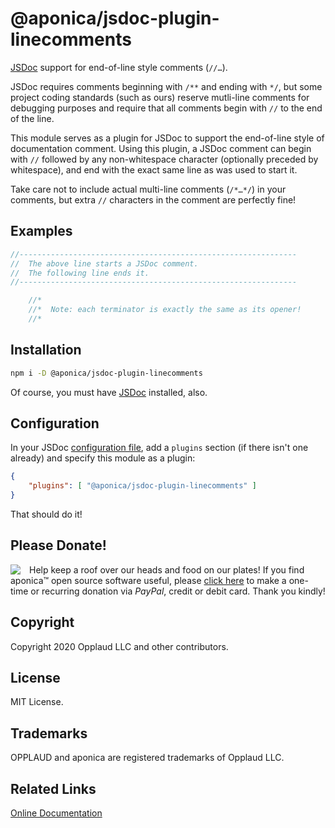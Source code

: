 # @aponica/jsdoc-plugin-linecomments

[JSDoc](https://www.npmjs.com/package/jsdoc) support for end-of-line style 
comments (`//…`).

JSDoc requires comments beginning with `/**` and ending with `*/`, but some 
project coding standards (such as ours) reserve mutli-line comments for 
debugging purposes and require that all comments begin with `//` to the end 
of the line.

This module serves as a plugin for JSDoc to support the end-of-line style of 
documentation comment. Using this plugin, a JSDoc comment can begin with `//` 
followed by any non-whitespace character (optionally preceded by whitespace), 
and end with the exact same line as was used to start it.

Take care not to include actual multi-line comments (`/*…*/`) in your 
comments, but extra `//` characters in the comment are perfectly fine!

## Examples
```javascript
//--------------------------------------------------------------
//  The above line starts a JSDoc comment.
//  The following line ends it.
//--------------------------------------------------------------
```

```javascript
    //*
    //*  Note: each terminator is exactly the same as its opener!
    //*
```

<a name="jsdoc-plugin-linecomments-installation"></a>
## Installation

```sh
npm i -D @aponica/jsdoc-plugin-linecomments
```

Of course, you must have [JSDoc](https://www.npmjs.com/package/jsdoc) installed, also.


<a name="jsdoc-plugin-linecomments-configuration"></a>
## Configuration

In your JSDoc [configuration file](https://jsdoc.app/about-configuring-jsdoc.html), 
add a `plugins` section (if there isn't one already) and specify this module 
as a plugin:

```json
{
    "plugins": [ "@aponica/jsdoc-plugin-linecomments" ]
}
```

That should do it!

## Please Donate!

[<img src="https://aponica.com/lib/helpinghand.png"
 class=leftimg>](https://www.paypal.com/biz/fund?id=BEHTAS8WARM68)

Help keep a roof over our heads and food on our plates! 
If you find aponica™ open source software useful, please 
[click here](https://www.paypal.com/biz/fund?id=BEHTAS8WARM68) 
to make a one-time or recurring donation via *PayPal*, credit 
or debit card. Thank you kindly!

## Copyright

Copyright 2020 Opplaud LLC and other contributors.

## License

MIT License.

## Trademarks

OPPLAUD and aponica are registered trademarks of Opplaud LLC.

## Related Links

[Online Documentation](https://aponica.com/docs/jsdoc-plugin-linecomments/)

<style>h2{clear:left}img.leftimg{float:left;margin-right:1em}</style>
